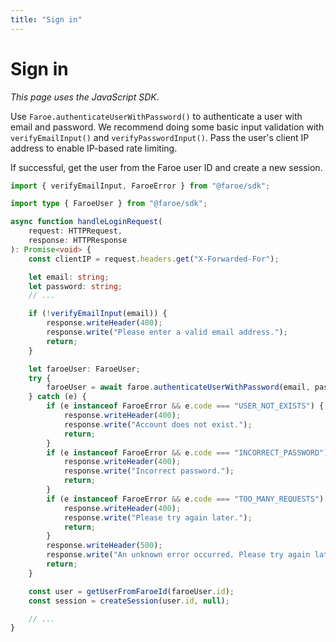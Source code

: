 ```yaml
---
title: "Sign in"
---
```


# Sign in

*This page uses the JavaScript SDK*.

Use `Faroe.authenticateUserWithPassword()` to authenticate a user with email and password. We recommend doing some basic input validation with `verifyEmailInput()` and `verifyPasswordInput()`. Pass the user's client IP address to enable IP-based rate limiting.

If successful, get the user from the Faroe user ID and create a new session.

```ts
import { verifyEmailInput, FaroeError } from "@faroe/sdk";

import type { FaroeUser } from "@faroe/sdk";

async function handleLoginRequest(
    request: HTTPRequest,
    response: HTTPResponse
): Promise<void> {
    const clientIP = request.headers.get("X-Forwarded-For");

    let email: string;
    let password: string;
    // ...

    if (!verifyEmailInput(email)) {
        response.writeHeader(400);
        response.write("Please enter a valid email address.");
        return;
    }

    let faroeUser: FaroeUser;
    try {
        faroeUser = await faroe.authenticateUserWithPassword(email, password, clientIP);
    } catch (e) {
        if (e instanceof FaroeError && e.code === "USER_NOT_EXISTS") {
            response.writeHeader(400);
            response.write("Account does not exist.");
            return;
        }
        if (e instanceof FaroeError && e.code === "INCORRECT_PASSWORD") {
            response.writeHeader(400);
            response.write("Incorrect password.");
            return;
        }
        if (e instanceof FaroeError && e.code === "TOO_MANY_REQUESTS") {
            response.writeHeader(400);
            response.write("Please try again later.");
            return;
        }
        response.writeHeader(500);
        response.write("An unknown error occurred. Please try again later.");
        return;
    }

    const user = getUserFromFaroeId(faroeUser.id);
    const session = createSession(user.id, null);

    // ...
}
```
